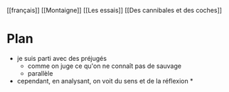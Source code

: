 [[français]] [[Montaigne]] [[Les essais]] [[Des cannibales et des coches]]


# Plan 
* je suis parti avec des préjugés 
	* comme on juge ce qu'on ne connaît pas de sauvage
	* parallèle
* cependant, en analysant, on voit du sens et de la réflexion 
	* 
